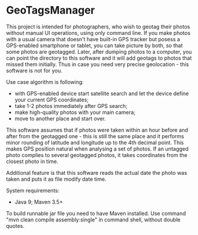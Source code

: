 # GeoTagsManager #

This project is intended for photographers, who wish to geotag their photos without manual UI operations, using only command line. If you make photos with a usual camera that doesn't have built-in GPS tracker but posess a GPS-enabled smartphone or tablet, you can take picture by both, so that some photos are geotagged. Later, after dumping photos to a computer, you can point the directory to this software and it will add geotags to photos that missed them initially. Thus in case you need very precise geolocation - this software is not for you.

Use case algorithm is following:

- with GPS-enabled device start satellite search and let the device define your current GPS coordinates;
- take 1-2 photos immediately after GPS search;
- make high-quality photos with your main camera;
- move to another place and start over.

This software assumes that if photos were taken within an hour before and after from the geotagged one - this is still the same place and it performs minor rounding of latitude and longitude up to the 4th decimal point. This makes GPS position natural when analysing a set of photos. If an untagged photo complies to several geotagged photos, it takes coordinates from the closest photo in time. 

Additional feature is that this software reads the actual date the photo was taken and puts it as file modify date time. 

System requirements:
- Java 9;
Maven 3.5+

To build runnable jar file you need to have Maven installed. Use command "mvn clean compile assembly:single" in command shell, without double quotes.